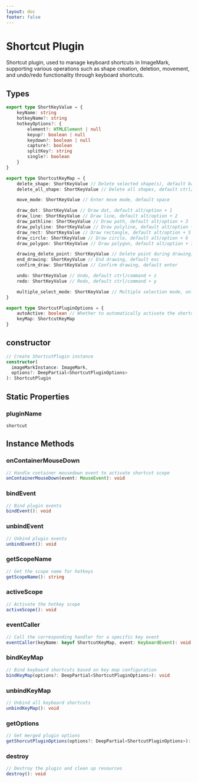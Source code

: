 ```yaml
---
layout: doc
footer: false
---
```


# Shortcut Plugin

Shortcut plugin, used to manage keyboard shortcuts in ImageMark, supporting various operations such as shape creation, deletion, movement, and undo/redo functionality through keyboard shortcuts.

## Types

```typescript
export type ShortKeyValue = {
	keyName: string
	hotkeyName?: string
	hotkeyOptions?: {
		element?: HTMLElement | null
		keyup?: boolean | null
		keydown?: boolean | null
		capture?: boolean
		splitKey?: string
		single?: boolean
	}
}

export type ShortcutKeyMap = {
	delete_shape: ShortKeyValue // Delete selected shape(s), default backspace
	delete_all_shape: ShortKeyValue // Delete all shapes, default ctrl/command + backspace

	move_mode: ShortKeyValue // Enter move mode, default space

	draw_dot: ShortKeyValue // Draw dot, default alt/option + 1
	draw_line: ShortKeyValue // Draw line, default alt/option + 2
	draw_pathline: ShortKeyValue // Draw path, default alt/option + 3
	draw_polyline: ShortKeyValue // Draw polyline, default alt/option + 4
	draw_rect: ShortKeyValue // Draw rectangle, default alt/option + 5
	draw_circle: ShortKeyValue // Draw circle, default alt/option + 6
	draw_polygon: ShortKeyValue // Draw polygon, default alt/option + 7

	drawing_delete_point: ShortKeyValue // Delete point during drawing, default backspace
	end_drawing: ShortKeyValue // End drawing, default esc
	confirm_draw: ShortKeyValue // Confirm drawing, default enter

	undo: ShortKeyValue // Undo, default ctrl/command + z
	redo: ShortKeyValue // Redo, default ctrl/command + y

	multiple_select_mode: ShortKeyValue // Multiple selection mode, only supports cmd | command | ctrl | shift, default ctrl/command + click
}

export type ShortcutPluginOptions = {
	autoActive: boolean // Whether to automatically activate the shortcut scope, default is true
	keyMap: ShortcutKeyMap
}
```

## constructor

```ts
// Create ShortcutPlugin instance
constructor(
  imageMarkInstance: ImageMark,
  options?: DeepPartial<ShortcutPluginOptions>
): ShortcutPlugin
```

## Static Properties

### pluginName

`shortcut`

## Instance Methods

### onContainerMouseDown

```ts
// Handle container mousedown event to activate shortcut scope
onContainerMouseDown(event: MouseEvent): void
```

### bindEvent

```ts
// Bind plugin events
bindEvent(): void
```

### unbindEvent

```ts
// Unbind plugin events
unbindEvent(): void
```

### getScopeName

```ts
// Get the scope name for hotkeys
getScopeName(): string
```

### activeScope

```ts
// Activate the hotkey scope
activeScope(): void
```

### eventCaller

```ts
// Call the corresponding handler for a specific key event
eventCaller(keyName: keyof ShortcutKeyMap, event: KeyboardEvent): void
```

### bindKeyMap

```ts
// Bind keyboard shortcuts based on key map configuration
bindKeyMap(options?: DeepPartial<ShortcutPluginOptions>): void
```

### unbindKeyMap

```ts
// Unbind all keyboard shortcuts
unbindKeyMap(): void
```

### getOptions

```ts
// Get merged plugin options
getShorcutPluginOptions(options?: DeepPartial<ShortcutPluginOptions>): ShortcutPluginOptions
```

### destroy

```ts
// Destroy the plugin and clean up resources
destroy(): void
```
